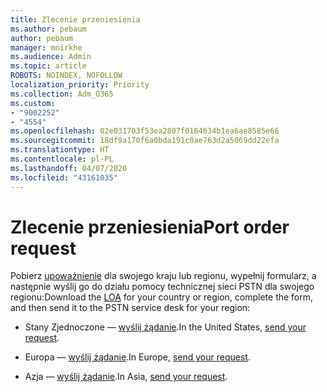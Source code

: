 ```yaml
---
title: Zlecenie przeniesienia
ms.author: pebaum
author: pebaum
manager: mnirkhe
ms.audience: Admin
ms.topic: article
ROBOTS: NOINDEX, NOFOLLOW
localization_priority: Priority
ms.collection: Adm_O365
ms.custom:
- "9002252"
- "4554"
ms.openlocfilehash: 02e031703f53ea2807f0164634b1ea6ae8585e66
ms.sourcegitcommit: 18df9a170f6a0bda191c0ae763d2a5069dd22efa
ms.translationtype: HT
ms.contentlocale: pl-PL
ms.lasthandoff: 04/07/2020
ms.locfileid: "43161035"
---
```

# <a name="port-order-request"></a><span data-ttu-id="80c70-102">Zlecenie przeniesienia</span><span class="sxs-lookup"><span data-stu-id="80c70-102">Port order request</span></span>

<span data-ttu-id="80c70-103">Pobierz [upoważnienie](https://docs.microsoft.com/microsoftteams/manage-phone-numbers-for-your-organization/manage-phone-numbers-for-your-organization#letters-of-authorization-loas-for-transferring-numbers) dla swojego kraju lub regionu, wypełnij formularz, a następnie wyślij go do działu pomocy technicznej sieci PSTN dla swojego regionu:</span><span class="sxs-lookup"><span data-stu-id="80c70-103">Download the [LOA](https://docs.microsoft.com/microsoftteams/manage-phone-numbers-for-your-organization/manage-phone-numbers-for-your-organization#letters-of-authorization-loas-for-transferring-numbers) for your country or region, complete the form, and then send it to the PSTN service desk for your region:</span></span>

- <span data-ttu-id="80c70-104">Stany Zjednoczone — [wyślij żądanie](mailto:ptn@microsoft.com).</span><span class="sxs-lookup"><span data-stu-id="80c70-104">In the United States, [send your request](mailto:ptn@microsoft.com).</span></span>

- <span data-ttu-id="80c70-105">Europa — [wyślij żądanie](mailto:ptneu@microsoft.com).</span><span class="sxs-lookup"><span data-stu-id="80c70-105">In Europe, [send your request](mailto:ptneu@microsoft.com).</span></span>

- <span data-ttu-id="80c70-106">Azja — [wyślij żądanie](mailto:ptnapac@microsoft.com).</span><span class="sxs-lookup"><span data-stu-id="80c70-106">In Asia, [send your request](mailto:ptnapac@microsoft.com).</span></span>
